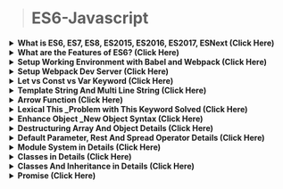 >	# ES6-Javascript


<details>
<summary><b>What is ES6, ES7, ES8, ES2015, ES2016, ES2017, ESNext (Click Here) </b></summary>
<pre>sdfsd sfds sdfs sfsd sdfsdf sdfsdf sdfsd fsdfsdf</pre>

</details>

<details>
<summary><b>What are the Features of ES6?  (Click Here) </b></summary>

ES6 is a significant update to the language, and the first update to the language since ES5 was standardized in 2009. Implementation of these features in major JavaScript engines is underway now.

**See the ES6 standard for full specification of the ECMAScript 6 language.**
--------------------------------------------------------------------------------------------------------

**ES6 includes the following new features:**
-------------------------------------------------------------
1.	arrows
2. classes
3. enhanced object literals
4.	template strings
5.	destructuring
6.	default + rest + spread
7.	let + const
8.	iterators + for..of
9.	generators
10.	unicode
11.	modules
12.	module loaders
13.	map + set + weakmap + weakset
14.	proxies
15.	symbols
16.	subclassable built-ins
17.	promises
18.	math + number + string + array + object APIs
19.	binary and octal literals
19.	reflect api
20.	tail calls

**Here's the list of the top 10 best ES6 features for a busy software engineer (in no particular order):**
-------------------------------------------------------------------------------------------------------------------------------------------
1.	**Default Parameters in ES6**
2.	**Template Literals in ES6**
3.	**Multi-line Strings in ES6**
4.	**Destructuring Assignment in ES6**
5.	**Enhanced Object Literals in ES6**
6.	**Arrow Functions in ES6**
7.	**Promises in ES6**
8.	**Block-Scoped Constructs Let and Const**
9.	**Classes in ES6**
10.	**Modules in ES6**

</details>





<details>
<summary><b>Setup Working Environment with Babel and Webpack (Click Here) </b></summary>


</details>

<details>
<summary><b>Setup Webpack Dev Server (Click Here) </b></summary>


</details>

<details>
<summary><b>Let vs Const vs Var Keyword (Click Here) </b></summary>


</details>

<details>
<summary><b>Template String And Multi Line String (Click Here) </b></summary>


</details>

<details>
<summary><b>Arrow Function (Click Here) </b></summary>


</details>

<details>
<summary><b>Lexical This _Problem with This Keyword Solved (Click Here) </b></summary>


</details>

<details>
<summary><b>Enhance Object _New Object Syntax (Click Here) </b></summary>


</details>

<details>
<summary><b>Destructuring Array And Object Details (Click Here) </b></summary>


</details>

<details>
<summary><b>Default Parameter, Rest And Spread Operator Details (Click Here) </b></summary>


</details>

<details>
<summary><b>Module System in Details (Click Here) </b></summary>


</details>

<details>
<summary><b>Classes in Details (Click Here) </b></summary>


</details>

<details>
<summary><b>Classes And Inheritance in Details (Click Here) </b></summary>


</details>

<details>
<summary><b>Promise (Click Here) </b></summary>


</details>







